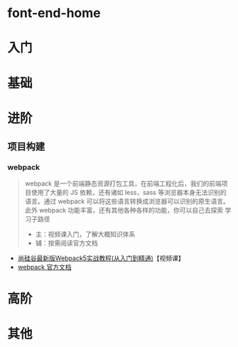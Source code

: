 # font-end-home
# 入门

# 基础

# 进阶
## 项目构建
### webpack
> webpack 是一个前端静态资源打包工具，在前端工程化后，我们的前端项目使用了大量的 JS 依赖，还有诸如 less，sass 等浏览器本身无法识别的语言。通过 webpack 可以将这些语言转换成浏览器可以识别的原生语言。此外 webpack 功能丰富，还有其他各种各样的功能，你可以自己去探索
> 学习子路径
> - 主：视频课入门，了解大概知识体系
> - 辅：按需阅读官方文档
- [尚硅谷最新版Webpack5实战教程(从入门到精通)](https://www.bilibili.com/video/BV1e7411j7T5?from=search&seid=16840359825143394396)【视频课】
- [webpack 官方文档](https://webpack.docschina.org/)

# 高阶

# 其他
